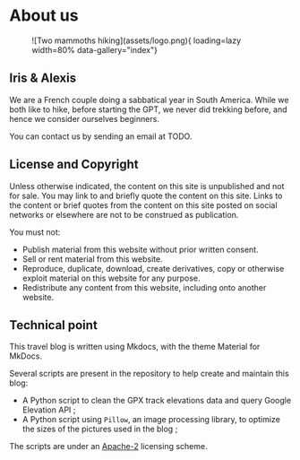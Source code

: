 # About us

<figure markdown>
  ![Two mammoths hiking](assets/logo.png){ loading=lazy width=80% data-gallery="index"}
</figure>

## Iris & Alexis

We are a French couple doing a sabbatical year in South America. While we both like to hike, before starting the GPT, we never did trekking before, and hence we consider ourselves beginners.

You can contact us by sending an email at TODO.

## License and Copyright

Unless otherwise indicated, the content on this site is unpublished and not for sale. You may link to and briefly quote the content on this site. Links to the content or brief quotes from the content on this site posted on social networks or elsewhere are not to be construed as publication.

You must not:

+ Publish material from this website without prior written consent.
+ Sell or rent material from this website.
+ Reproduce, duplicate, download, create derivatives, copy or otherwise exploit material on this website for any purpose.
+ Redistribute any content from this website, including onto another website.

## Technical point

This travel blog is written using Mkdocs, with the theme Material for MkDocs.

Several scripts are present in the repository to help create and maintain this blog:

* A Python script to clean the GPX track elevations data and query Google Elevation API ;
* A Python script using `Pillow`, an image processing library, to optimize the sizes of the pictures used in the blog ;

The scripts are under an [Apache-2](https://www.apache.org/licenses/LICENSE-2.0) licensing scheme.
